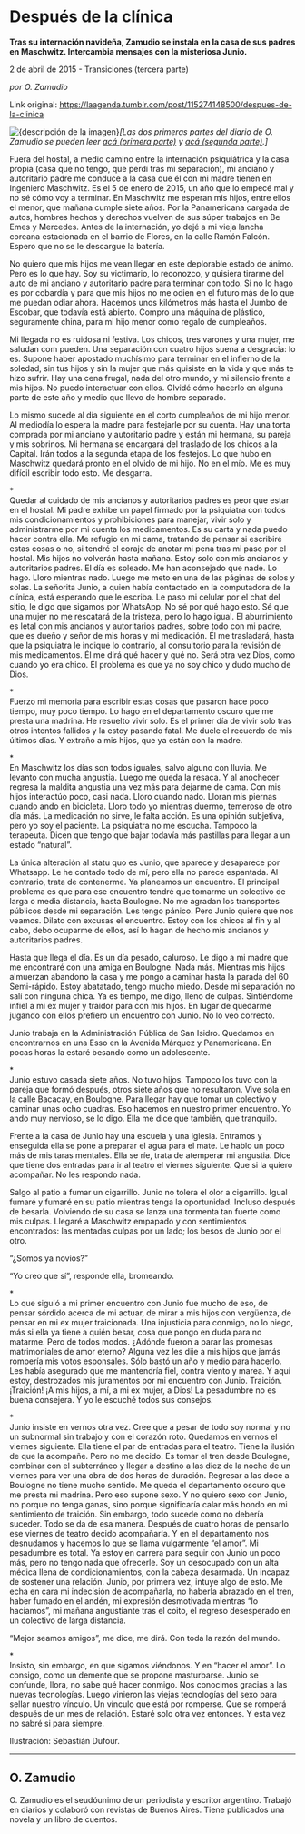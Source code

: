 # Después de la clínica

**Tras su internación navideña, Zamudio se instala en la casa de sus padres en Maschwitz. Intercambia mensajes con la misteriosa Junio.**

2 de abril de 2015 - Transiciones (tercera parte)

_por O. Zamudio_

Link original: https://laagenda.tumblr.com/post/115274148500/despues-de-la-clinica

![{descripción de la imagen}](https://64.media.tumblr.com/fce314bff3f052a23e5aa4293c13950f/tumblr_inline_pjzt18A4YF1t6q87u_500.jpg)*[Las dos primeras partes del diario de O. Zamudio se pueden leer [acá (primera parte)](http://laagenda.buenosaires.gob.ar/post/110478147815/diario-de-la-clinica) y [acá (segunda parte)](http://laagenda.buenosaires.gob.ar/post/110583662465/transiciones-segunda-y-ultima-parte).]*

  


Fuera del hostal, a medio camino entre la internación psiquiátrica y la casa propia (casa que no tengo, que perdí tras mi separación), mi anciano y autoritario padre me conduce a la casa que él con mi madre tienen en Ingeniero Maschwitz. Es el 5 de enero de 2015, un año que lo empecé mal y no sé cómo voy a terminar. En Maschwitz me esperan mis hijos, entre ellos el menor, que mañana cumple siete años. Por la Panamericana cargada de autos, hombres hechos y derechos vuelven de sus súper trabajos en Be Emes y Mercedes. Antes de la internación, yo dejé a mi vieja lancha coreana estacionada en el barrio de Flores, en la calle Ramón Falcón. Espero que no se le descargue la batería.

No quiero que mis hijos me vean llegar en este deplorable estado de ánimo. Pero es lo que hay. Soy su victimario, lo reconozco, y quisiera tirarme del auto de mi anciano y autoritario padre para terminar con todo. Si no lo hago es por cobardía y para que mis hijos no me odien en el futuro más de lo que me puedan odiar ahora. Hacemos unos kilómetros más hasta el Jumbo de Escobar, que todavía está abierto. Compro una máquina de plástico, seguramente china, para mi hijo menor como regalo de cumpleaños.

Mi llegada no es ruidosa ni festiva. Los chicos, tres varones y una mujer, me saludan com pueden. Una separación con cuatro hijos suena a desgracia: lo es. Supone haber apostado muchísimo para terminar en el infierno de la soledad, sin tus hijos y sin la mujer que más quisiste en la vida y que más te hizo sufrir. Hay una cena frugal, nada del otro mundo, y mi silencio frente a mis hijos. No puedo interactuar con ellos. Olvidé cómo hacerlo en alguna parte de este año y medio que llevo de hombre separado.

Lo mismo sucede al día siguiente en el corto cumpleaños de mi hijo menor. Al mediodía lo espera la madre para festejarle por su cuenta. Hay una torta comprada por mi anciano y autoritario padre y están mi hermana, su pareja y mis sobrinos. Mi hermana se encargará del traslado de los chicos a la Capital. Irán todos a la segunda etapa de los festejos. Lo que hubo en Maschwitz quedará pronto en el olvido de mi hijo. No en el mío. Me es muy difícil escribir todo esto. Me desgarra.

\*  
Quedar al cuidado de mis ancianos y autoritarios padres es peor que estar en el hostal. Mi padre exhibe un papel firmado por la psiquiatra con todos mis condicionamientos y prohibiciones para manejar, vivir solo y administrarme por mi cuenta los medicamentos. Es su carta y nada puedo hacer contra ella. Me refugio en mi cama, tratando de pensar si escribiré estas cosas o no, si tendré el coraje de anotar mi pena tras mi paso por el hostal. Mis hijos no volverán hasta mañana. Estoy solo con mis ancianos y autoritarios padres. El día es soleado. Me han aconsejado que nade. Lo hago. Lloro mientras nado. Luego me meto en una de las páginas de solos y solas. La señorita Junio, a quien había contactado en la computadora de la clínica, está esperando que le escriba. Le paso mi celular por el chat del sitio, le digo que sigamos por WhatsApp. No sé por qué hago esto. Sé que una mujer no me rescatará de la tristeza, pero lo hago igual. El aburrimiento es letal con mis ancianos y autoritarios padres, sobre todo con mi padre, que es dueño y señor de mis horas y mi medicación. Él me trasladará, hasta que la psiquiatra le indique lo contrario, al consultorio para la revisión de mis medicamentos. Él me dirá qué hacer y qué no. Será otra vez Dios, como cuando yo era chico. El problema es que ya no soy chico y dudo mucho de Dios.

\*  
Fuerzo mi memoria para escribir estas cosas que pasaron hace poco tiempo, muy poco tiempo. Lo hago en el departamento oscuro que me presta una madrina. He resuelto vivir solo. Es el primer día de vivir solo tras otros intentos fallidos y la estoy pasando fatal. Me duele el recuerdo de mis últimos días. Y extraño a mis hijos, que ya están con la madre.

\*  
En Maschwitz los días son todos iguales, salvo alguno con lluvia. Me levanto con mucha angustia. Luego me queda la resaca. Y al anochecer regresa la maldita angustia una vez más para dejarme de cama. Con mis hijos interactúo poco, casi nada. Lloro cuando nado. Lloran mis piernas cuando ando en bicicleta. Lloro todo yo mientras duermo, temeroso de otro día más. La medicación no sirve, le falta acción. Es una opinión subjetiva, pero yo soy el paciente. La psiquiatra no me escucha. Tampoco la terapeuta. Dicen que tengo que bajar todavía más pastillas para llegar a un estado “natural”.

La única alteración al statu quo es Junio, que aparece y desaparece por Whatsapp. Le he contado todo de mí, pero ella no parece espantada. Al contrario, trata de contenerme. Ya planeamos un encuentro. El principal problema es que para ese encuentro tendré que tomarme un colectivo de larga o media distancia, hasta Boulogne. No me agradan los transportes públicos desde mi separación. Les tengo pánico. Pero Junio quiere que nos veamos. Dilato con excusas el encuentro. Estoy con los chicos al fin y al cabo, debo ocuparme de ellos, así lo hagan de hecho mis ancianos y autoritarios padres. 

Hasta que llega el día. Es un día pesado, caluroso. Le digo a mi madre que me encontraré con una amiga en Boulogne. Nada más. Mientras mis hijos almuerzan abandono la casa y me pongo a caminar hasta la parada del 60 Semi-rápido. Estoy abatatado, tengo mucho miedo. Desde mi separación no salí con ninguna chica. Ya es tiempo, me digo, lleno de culpas. Sintiéndome infiel a mi ex mujer y traidor para con mis hijos. En lugar de quedarme jugando con ellos prefiero un encuentro con Junio. No lo veo correcto.

Junio trabaja en la Administración Pública de San Isidro. Quedamos en encontrarnos en una Esso en la Avenida Márquez y Panamericana. En pocas horas la estaré besando como un adolescente.

\*  
Junio estuvo casada siete años. No tuvo hijos. Tampoco los tuvo con la pareja que formó después, otros siete años que no resultaron. Vive sola en la calle Bacacay, en Boulogne. Para llegar hay que tomar un colectivo y caminar unas ocho cuadras. Eso hacemos en nuestro primer encuentro. Yo ando muy nervioso, se lo digo. Ella me dice que también, que tranquilo.

Frente a la casa de Junio hay una escuela y una iglesia. Entramos y enseguida ella se pone a preparar el agua para el mate. Le hablo un poco más de mis taras mentales. Ella se ríe, trata de atemperar mi angustia. Dice que tiene dos entradas para ir al teatro el viernes siguiente. Que si la quiero acompañar. No les respondo nada.

Salgo al patio a fumar un cigarrillo. Junio no tolera el olor a cigarrillo. Igual fumaré y fumaré en su patio mientras tenga la oportunidad. Incluso después de besarla. Volviendo de su casa se lanza una tormenta tan fuerte como mis culpas. Llegaré a Maschwitz empapado y con sentimientos encontrados: las mentadas culpas por un lado; los besos de Junio por el otro.

“¿Somos ya novios?”

“Yo creo que sí”, responde ella, bromeando.

\*  
Lo que siguió a mi primer encuentro con Junio fue mucho de eso, de pensar sórdido acerca de mi actuar, de mirar a mis hijos con vergüenza, de pensar en mi ex mujer traicionada. Una injusticia para conmigo, no lo niego, más si ella ya tiene a quién besar, cosa que pongo en duda para no matarme. Pero de todos modos. ¿Adónde fueron a parar las promesas matrimoniales de amor eterno? Alguna vez les dije a mis hijos que jamás rompería mis votos esponsales. Sólo bastó un año y medio para hacerlo. Les había asegurado que me mantendría fiel, contra viento y marea. Y aquí estoy, destrozados mis juramentos por mi encuentro con Junio. Traición. ¡Traición! ¡A mis hijos, a mí, a mi ex mujer, a Dios! La pesadumbre no es buena consejera. Y yo le escuché todos sus consejos.

\*  
Junio insiste en vernos otra vez. Cree que a pesar de todo soy normal y no un subnormal sin trabajo y con el corazón roto. Quedamos en vernos el viernes siguiente. Ella tiene el par de entradas para el teatro. Tiene la ilusión de que la acompañe. Pero no me decido. Es tomar el tren desde Boulogne, combinar con el subterráneo y llegar a destino a las diez de la noche de un viernes para ver una obra de dos horas de duración. Regresar a las doce a Boulogne no tiene mucho sentido. Me queda el departamento oscuro que me presta mi madrina. Pero eso supone sexo. Y no quiero sexo con Junio, no porque no tenga ganas, sino porque significaría calar más hondo en mi sentimiento de traición. Sin embargo, todo sucede como no debería suceder. Todo se da de esa manera. Después de cuatro horas de pensarlo ese viernes de teatro decido acompañarla. Y en el departamento nos desnudamos y hacemos lo que se llama vulgarmente “el amor”. Mi pesadumbre es total. Ya estoy en carrera para seguir con Junio un poco más, pero no tengo nada que ofrecerle. Soy un desocupado con un alta médica llena de condicionamientos, con la cabeza desarmada. Un incapaz de sostener una relación. Junio, por primera vez, intuye algo de esto. Me echa en cara mi indecisión de acompañarla, no haberla abrazado en el tren, haber fumado en el andén, mi expresión desmotivada mientras “lo hacíamos”, mi mañana angustiante tras el coito, el regreso desesperado en un colectivo de larga distancia.

“Mejor seamos amigos”, me dice, me dirá. Con toda la razón del mundo.

\*  
Insisto, sin embargo, en que sigamos viéndonos. Y en “hacer el amor”. Lo consigo, como un demente que se propone masturbarse. Junio se confunde, llora, no sabe qué hacer conmigo. Nos conocimos gracias a las nuevas tecnologías. Luego vinieron las viejas tecnologías del sexo para sellar nuestro vínculo. Un vínculo que está por romperse. Que se romperá después de un mes de relación. Estaré solo otra vez entonces. Y esta vez no sabré si para siempre.  


  


Ilustración: Sebastián Dufour.



---

 O. Zamudio
-----------

 O. Zamudio es el seudóunimo de un periodista y escritor argentino. Trabajó en diarios y colaboró con revistas de Buenos Aires. Tiene publicados una novela y un libro de cuentos. 


